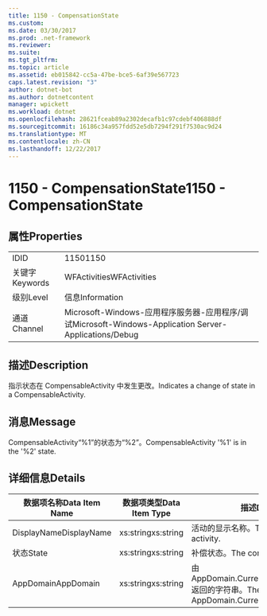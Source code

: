 ```yaml
---
title: 1150 - CompensationState
ms.custom: 
ms.date: 03/30/2017
ms.prod: .net-framework
ms.reviewer: 
ms.suite: 
ms.tgt_pltfrm: 
ms.topic: article
ms.assetid: eb015842-cc5a-47be-bce5-6af39e567723
caps.latest.revision: "3"
author: dotnet-bot
ms.author: dotnetcontent
manager: wpickett
ms.workload: dotnet
ms.openlocfilehash: 28621fceab89a2302decafb1c97cdebf406888df
ms.sourcegitcommit: 16186c34a957fdd52e5db7294f291f7530ac9d24
ms.translationtype: MT
ms.contentlocale: zh-CN
ms.lasthandoff: 12/22/2017
---
```

# <a name="1150---compensationstate"></a><span data-ttu-id="4ba59-102">1150 - CompensationState</span><span class="sxs-lookup"><span data-stu-id="4ba59-102">1150 - CompensationState</span></span>
## <a name="properties"></a><span data-ttu-id="4ba59-103">属性</span><span class="sxs-lookup"><span data-stu-id="4ba59-103">Properties</span></span>  
  
|||  
|-|-|  
|<span data-ttu-id="4ba59-104">ID</span><span class="sxs-lookup"><span data-stu-id="4ba59-104">ID</span></span>|<span data-ttu-id="4ba59-105">1150</span><span class="sxs-lookup"><span data-stu-id="4ba59-105">1150</span></span>|  
|<span data-ttu-id="4ba59-106">关键字</span><span class="sxs-lookup"><span data-stu-id="4ba59-106">Keywords</span></span>|<span data-ttu-id="4ba59-107">WFActivities</span><span class="sxs-lookup"><span data-stu-id="4ba59-107">WFActivities</span></span>|  
|<span data-ttu-id="4ba59-108">级别</span><span class="sxs-lookup"><span data-stu-id="4ba59-108">Level</span></span>|<span data-ttu-id="4ba59-109">信息</span><span class="sxs-lookup"><span data-stu-id="4ba59-109">Information</span></span>|  
|<span data-ttu-id="4ba59-110">通道</span><span class="sxs-lookup"><span data-stu-id="4ba59-110">Channel</span></span>|<span data-ttu-id="4ba59-111">Microsoft-Windows-应用程序服务器-应用程序/调试</span><span class="sxs-lookup"><span data-stu-id="4ba59-111">Microsoft-Windows-Application Server-Applications/Debug</span></span>|  
  
## <a name="description"></a><span data-ttu-id="4ba59-112">描述</span><span class="sxs-lookup"><span data-stu-id="4ba59-112">Description</span></span>  
 <span data-ttu-id="4ba59-113">指示状态在 CompensableActivity 中发生更改。</span><span class="sxs-lookup"><span data-stu-id="4ba59-113">Indicates a change of state in a CompensableActivity.</span></span>  
  
## <a name="message"></a><span data-ttu-id="4ba59-114">消息</span><span class="sxs-lookup"><span data-stu-id="4ba59-114">Message</span></span>  
 <span data-ttu-id="4ba59-115">CompensableActivity“%1”的状态为“%2”。</span><span class="sxs-lookup"><span data-stu-id="4ba59-115">CompensableActivity '%1' is in the '%2' state.</span></span>  
  
## <a name="details"></a><span data-ttu-id="4ba59-116">详细信息</span><span class="sxs-lookup"><span data-stu-id="4ba59-116">Details</span></span>  
  
|<span data-ttu-id="4ba59-117">数据项名称</span><span class="sxs-lookup"><span data-stu-id="4ba59-117">Data Item Name</span></span>|<span data-ttu-id="4ba59-118">数据项类型</span><span class="sxs-lookup"><span data-stu-id="4ba59-118">Data Item Type</span></span>|<span data-ttu-id="4ba59-119">描述</span><span class="sxs-lookup"><span data-stu-id="4ba59-119">Description</span></span>|  
|--------------------|--------------------|-----------------|  
|<span data-ttu-id="4ba59-120">DisplayName</span><span class="sxs-lookup"><span data-stu-id="4ba59-120">DisplayName</span></span>|<span data-ttu-id="4ba59-121">xs:string</span><span class="sxs-lookup"><span data-stu-id="4ba59-121">xs:string</span></span>|<span data-ttu-id="4ba59-122">活动的显示名称。</span><span class="sxs-lookup"><span data-stu-id="4ba59-122">The display name of the activity.</span></span>|  
|<span data-ttu-id="4ba59-123">状态</span><span class="sxs-lookup"><span data-stu-id="4ba59-123">State</span></span>|<span data-ttu-id="4ba59-124">xs:string</span><span class="sxs-lookup"><span data-stu-id="4ba59-124">xs:string</span></span>|<span data-ttu-id="4ba59-125">补偿状态。</span><span class="sxs-lookup"><span data-stu-id="4ba59-125">The compensation state.</span></span>|  
|<span data-ttu-id="4ba59-126">AppDomain</span><span class="sxs-lookup"><span data-stu-id="4ba59-126">AppDomain</span></span>|<span data-ttu-id="4ba59-127">xs:string</span><span class="sxs-lookup"><span data-stu-id="4ba59-127">xs:string</span></span>|<span data-ttu-id="4ba59-128">由 AppDomain.CurrentDomain.FriendlyName 返回的字符串。</span><span class="sxs-lookup"><span data-stu-id="4ba59-128">The string returned by AppDomain.CurrentDomain.FriendlyName.</span></span>|
